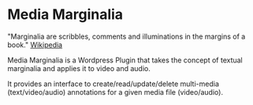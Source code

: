# Media Marginalia #

"Marginalia are scribbles, comments and illuminations in the margins of a book." [Wikipedia](http://en.wikipedia.org/wiki/Marginalia)

Media Marginalia is a Wordpress Plugin that takes the concept of textual marginalia and applies it to video and audio.

It provides an interface to create/read/update/delete multi-media (text/video/audio) annotations for a given media file (video/audio).
